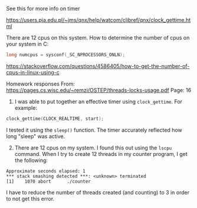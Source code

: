See this for more info on timer

https://users.pja.edu.pl/~jms/qnx/help/watcom/clibref/qnx/clock_gettime.html

There are 12 cpus on this system.
How to determine the number of cpus on your system in C:

```c
long numcpus = sysconf(_SC_NPROCESSORS_ONLN);
```

https://stackoverflow.com/questions/4586405/how-to-get-the-number-of-cpus-in-linux-using-c

Homework responses
From: https://pages.cs.wisc.edu/~remzi/OSTEP/threads-locks-usage.pdf
Page: 16

1. I was able to put together an effective timer using `clock_gettime`.
   For example:

```c
clock_gettime(CLOCK_REALTIME, start);
```

I tested it using the `sleep()` function. The timer accurately reflected how long "sleep" was active.

2. There are 12 cpus on my system. I found this out using the `lscpu` command. When I try to create 12
   threads in my counter program, I get the following:

```
Approximate seconds elapsed: 1
*** stack smashing detected ***: <unknown> terminated
[1]    1070 abort      ./counter
```

I have to reduce the number of threads created (and counting) to 3 in order to not get this error.
